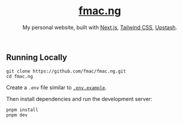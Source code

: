 <div align="center">
    <a href="https://fmac.ng"><h1 align="center">fmac.ng</h1></a>

My personal website, built with [Next.js](https://nextjs.org/), [Tailwind CSS](https://tailwindcss.com/), [Upstash](https://upstash.com?ref=fmac.ng).

</div>

<br/>

## Running Locally


```sh-session
git clone https://github.com/fmac/fmac.ng.git
cd fmac.ng
```


Create a `.env` file similar to [`.env.example`](https://github.com/fmac/fmac.ng/blob/main/.env.example).

Then install dependencies and run the development server:
```sh-session
pnpm install
pnpm dev
```

